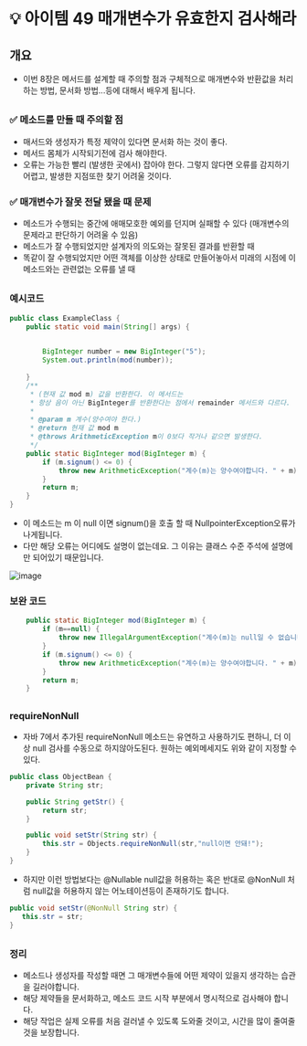 # 💡 아이템 49 매개변수가 유효한지 검사해라

## 개요
* 이번 8장은 메서드를 설계할 때 주의할 점과 구체적으로 매개변수와 반환값을 처리하는 방법, 문서화 방법...등에 대해서 배우게 됩니다.

##   
### ✅ 메소드를 만들 때 주의할 점
* 매서드와 생성자가 특정 제약이 있다면 문서화 하는 것이 좋다. 
* 메서드 몸체가 시작되기전에 검사 해야한다.
* 오류는 가능한 빨리 (발생한 곳에서) 잡아야 한다. 그렇지 않다면 오류를 감지하기 어렵고, 발생한 지점또한 찾기 어려울 것이다.

### ✅ 매개변수가 잘못 전달 됐을 때 문제
* 메소드가 수행되는 중간에 애매모호한 예외를 던지며 실패할 수 있다 (매개변수의 문제라고 판단하기 어려울 수 있음)
* 메소드가 잘 수행되었지만 설계자의 의도와는 잘못된 결과를 반환할 때
* 똑같이 잘 수행되었지만 어떤 객체를 이상한 상태로 만들어놓아서 미래의 시점에 이 메소드와는 관련없는 오류를 낼 때

##   
### 예시코드

```java
public class ExampleClass {
	public static void main(String[] args) {

		
		BigInteger number = new BigInteger("5");
		System.out.println(mod(number));
		
	}
	/**
	 * (현재 값 mod m) 값을 반환한다. 이 메서드는
	 * 항상 음이 아닌 BigInteger를 반환한다는 점에서 remainder 메서드와 다르다.
	 *
	 * @param m 계수(양수여야 한다.)
	 * @return 현재 값 mod m
	 * @throws ArithmeticException m이 0보다 작거나 같으면 발생한다.
	 */
	public static BigInteger mod(BigInteger m) {
		if (m.signum() <= 0) {
	    	throw new ArithmeticException("계수(m)는 양수여야합니다. " + m);
	    }
	    return m;
	}
}
```
* 이 메소드는 m 이 null 이면 signum()을 호출 할 때 NullpointerException오류가 나게됩니다.
* 다만 해당 오류는 어디에도 설명이 없는데요. 그 이유는 클래스 수준 주석에 설명에만 되어있기 때문입니다.

![image](https://github.com/shin-je-woo/effective-java-group-study/assets/91134556/2e0c8d85-999b-47ce-8a2e-6779055fdbc0)


### 보완 코드

```java
	public static BigInteger mod(BigInteger m) {
		if (m==null) {
			throw new IllegalArgumentException("계수(m)는 null일 수 없습니다.");
		}
		if (m.signum() <= 0) {
	    	throw new ArithmeticException("계수(m)는 양수여야합니다. " + m);
	    }
	    return m;
	}
```

##
### requireNonNull 
* 자바 7에서 추가된 requireNonNull 메소드는 유연하고 사용하기도 편하니, 더 이상 null 검사를 수동으로 하지않아도된다. 원하는 예외메세지도 위와 같이 지정할 수 있다.
```java
public class ObjectBean {
	private String str;

	public String getStr() {
		return str;
	}

	public void setStr(String str) {
		this.str = Objects.requireNonNull(str,"null이면 안돼!");
	}
}
```

* 하지만 이런 방법보다는 @Nullable null값을 허용하는 혹은 반대로 @NonNull 처럼 null값을 허용하지 않는 어노테이션등이 존재하기도 합니다.
```java
public void setStr(@NonNull String str) {
   this.str = str;
}
```

##
### 정리
* 메소드나 생성자를 작성할 때면 그 매개변수들에 어떤 제약이 있을지 생각하는 습관을 길러야합니다.
* 해당 제약들을 문서화하고, 메소드 코드 시작 부분에서 명시적으로 검사해야 합니다.
* 해당 작업은 실제 오류를 처음 걸러낼 수 있도록 도와줄 것이고, 시간을 많이 줄여줄 것을 보장합니다.



